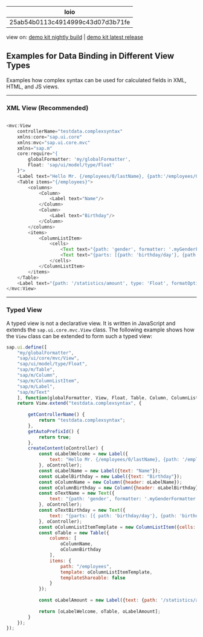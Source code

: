 <!-- loio25ab54b0113c4914999c43d07d3b71fe -->

| loio |
| -----|
| 25ab54b0113c4914999c43d07d3b71fe |

<div id="loio">

view on: [demo kit nightly build](https://sdk.openui5.org/nightly/#/topic/25ab54b0113c4914999c43d07d3b71fe) | [demo kit latest release](https://sdk.openui5.org/topic/25ab54b0113c4914999c43d07d3b71fe)</div>

## Examples for Data Binding in Different View Types

Examples how complex syntax can be used for calculated fields in XML, HTML, and JS views.

***

<a name="loio25ab54b0113c4914999c43d07d3b71fe__section_yqd_24p_rcb"/>

### XML View \(Recommended\)

```js

<mvc:View 
    controllerName="testdata.complexsyntax"
    xmlns:core="sap.ui.core"
    xmlns:mvc="sap.ui.core.mvc"
    xmlns="sap.m"
    core:require="{
        globalFormatter: 'my/globalFormatter',
        Float: 'sap/ui/model/type/Float'
    }">
    <Label text="Hello Mr. {/employees/0/lastName}, {path:'/employees/0/firstName', formatter:'.myFormatter'}"/>
    <Table items="{/employees}">
        <columns>
            <Column>
                <Label text="Name"/>
            </Column>
            <Column>
                <Label text="Birthday"/>
            </Column>
        </columns>
        <items>
            <ColumnListItem>
                <cells>
                    <Text text="{path: 'gender', formatter: '.myGenderFormatter'} {firstName}, {lastName}"/>
                    <Text text="{parts: [{path: 'birthday/day'}, {path: 'birthday/month'}, {path: 'birthday/year'}], formatter: 'globalFormatter'}"/>
                </cells>
            </ColumnListItem>
        </items>
    </Table>
    <Label text="{path: '/statistics/amount', type: 'Float', formatOptions: {minFractionDigits: 1}}"/>
</mvc:View>

```

***

<a name="loio25ab54b0113c4914999c43d07d3b71fe__section_gqr_g4p_rcb"/>

### Typed View

A typed view is not a declarative view. It is written in JavaScript and extends the `sap.ui.core.mvc.View` class. The following example shows how the `View` class can be extended to form such a typed view:

```js
sap.ui.define([
    "my/globalFormatter",
    "sap/ui/core/mvc/View",
    "sap/ui/model/type/Float",
    "sap/m/Table",
    "sap/m/Column",
    "sap/m/ColumnListItem",
    "sap/m/Label",
    "sap/m/Text"
    ], function(globalFormatter, View, Float, Table, Column, ColumnListItem, Label, Text) {
    return View.extend("testdata.complexsyntax", {
      
        getControllerName() {
            return "testdata.complexsyntax";
        },
        getAutoPrefixId() {
            return true;
        },
        createContent(oController) {
            const oLabelWelcome = new Label({ 
                text: "Hello Mr. {/employees/0/lastName}, {path: '/employees/0/firstName', formatter: '.myFormatter'}"
            }, oController);
            const oLabelName = new Label({text: "Name"});
            const oLabelBirthday = new Label({text: "Birthday"});
            const oColumnName = new Column({header: oLabelName});
            const oColumnBirthday = new Column({header: oLabelBirthday});
            const oTextName = new Text({
                text: "{path: 'gender', formatter: '.myGenderFormatter'} {firstName} {lastName}"
            }, oController);
            const oTextBirthday = new Text({
                text: "{parts: [{ path: 'birthday/day'}, {path: 'birthday/month'}, {path: 'birthday/year' }], formatter: 'globalFormatter'}"
            }, oController);
            const oColumnListItemTemplate = new ColumnListItem({cells: [oTextName, oTextBirthday]});
            const oTable = new Table({ 
                columns: [
                    oColumnName,
                    oColumnBirthday
                ],
                items: {
                    path: "/employees",
                    template: oColumnListItemTemplate,
                    templateShareable: false
                }
            });
            
            const oLabelAmount = new Label({text: {path: '/statistics/amount', type: 'Float'}});
            
            return [oLabelWelcome, oTable, oLabelAmount];
        }
    });
});
```

